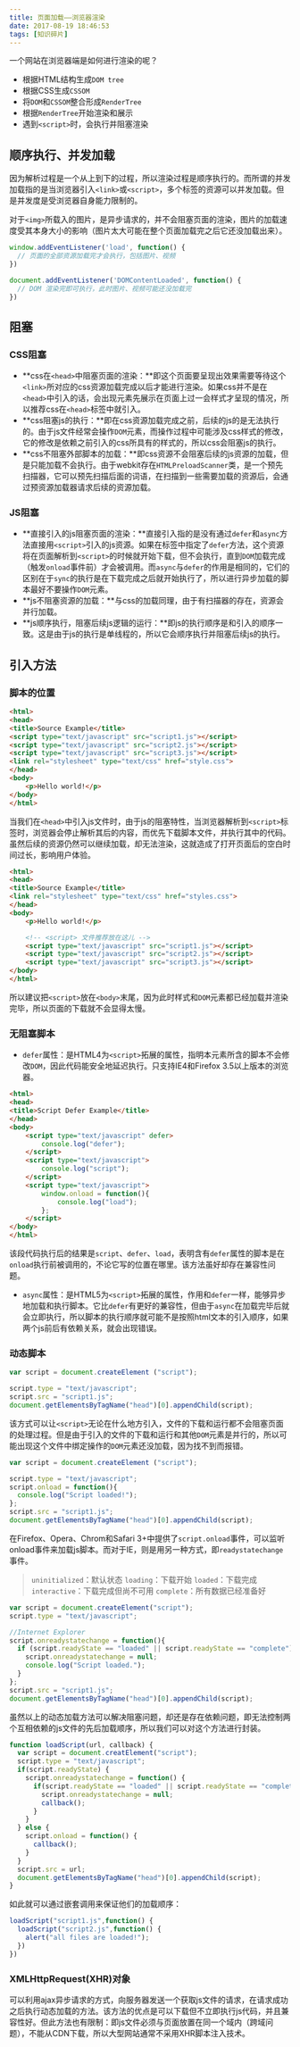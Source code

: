 ```yaml
---
title: 页面加载——浏览器渲染
date: 2017-08-19 18:46:53
tags: [知识碎片]
---
```

一个网站在浏览器端是如何进行渲染的呢？
* 根据HTML结构生成`DOM tree`
* 根据CSS生成`CSSOM`
* 将`DOM`和`CSSOM`整合形成`RenderTree`
* 根据`RenderTree`开始渲染和展示
* 遇到`<script>`时，会执行并阻塞渲染

## 顺序执行、并发加载

因为解析过程是一个从上到下的过程，所以渲染过程是顺序执行的。而所谓的并发加载指的是当浏览器引入`<link>`或`<script>`，多个标签的资源可以并发加载。但是并发度是受浏览器自身能力限制的。

对于`<img>`所载入的图片，是异步请求的，并不会阻塞页面的渲染，图片的加载速度受其本身大小的影响（图片太大可能在整个页面加载完之后它还没加载出来）。

```javascript
window.addEventListener('load', function() {
  // 页面的全部资源加载完才会执行，包括图片、视频
})

document.addEventListener('DOMContentLoaded', function() {
  // DOM 渲染完即可执行，此时图片、视频可能还没加载完
})
```

## 阻塞

### CSS阻塞
* **css在`<head>`中阻塞页面的渲染：**即这个页面要呈现出效果需要等待这个`<link>`所对应的css资源加载完成以后才能进行渲染。如果css并不是在`<head>`中引入的话，会出现元素先展示在页面上过一会样式才呈现的情况，所以推荐css在`<head>`标签中就引入。
* **css阻塞js的执行：**即在css资源加载完成之前，后续的js的是无法执行的。由于js文件经常会操作`DOM`元素，而操作过程中可能涉及css样式的修改，它的修改是依赖之前引入的css所具有的样式的，所以css会阻塞js的执行。
* **css不阻塞外部脚本的加载：**即css资源不会阻塞后续的js资源的加载，但是只能加载不会执行。由于webkit存在`HTMLPreloadScanner`类，是一个预先扫描器，它可以预先扫描后面的词语，在扫描到一些需要加载的资源后，会通过预资源加载器请求后续的资源加载。

### JS阻塞
* **直接引入的js阻塞页面的渲染：**直接引入指的是没有通过`defer`和`async`方法直接用`<script>`引入的js资源。如果在标签中指定了`defer`方法，这个资源将在页面解析到`<script>`的时候就开始下载，但不会执行，直到`DOM`加载完成（触发`onload`事件前）才会被调用。而`async`与`defer`的作用是相同的，它们的区别在于`sync`的执行是在下载完成之后就开始执行了，所以进行异步加载的脚本最好不要操作`DOM`元素。
* **js不阻塞资源的加载：**与css的加载同理，由于有扫描器的存在，资源会并行加载。
* **js顺序执行，阻塞后续js逻辑的运行：**即js的执行顺序是和引入的顺序一致。这是由于js的执行是单线程的，所以它会顺序执行并阻塞后续js的执行。

## 引入方法

### 脚本的位置

```html 
<html>
<head>
<title>Source Example</title>
<script type="text/javascript" src="script1.js"></script>
<script type="text/javascript" src="script2.js"></script>
<script type="text/javascript" src="script3.js"></script>
<link rel="stylesheet" type="text/css" href="style.css">
</head>
<body>
    <p>Hello world!</p>
</body>
</html>
```
当我们在`<head>`中引入js文件时，由于js的阻塞特性，当浏览器解析到`<script>`标签时，浏览器会停止解析其后的内容，而优先下载脚本文件，并执行其中的代码。虽然后续的资源仍然可以继续加载，却无法渲染，这就造成了打开页面后的空白时间过长，影响用户体验。
```html 
<html>
<head>
<title>Source Example</title>
<link rel="stylesheet" type="text/css" href="styles.css">
</head>
<body>
    <p>Hello world!</p>

    <!-- <script> 文件推荐放在这儿 -->
    <script type="text/javascript" src="script1.js"></script>
    <script type="text/javascript" src="script2.js"></script>
    <script type="text/javascript" src="script3.js"></script>
</body>
</html>
```
所以建议把`<script>`放在`<body>`末尾，因为此时样式和`DOM`元素都已经加载并渲染完毕，所以页面的下载就不会显得太慢。

### 无阻塞脚本

* `defer`属性：是HTML4为`<script>`拓展的属性，指明本元素所含的脚本不会修改`DOM`，因此代码能安全地延迟执行。只支持IE4和Firefox 3.5以上版本的浏览器。

```html 
<html>
<head>
<title>Script Defer Example</title>
</head>
<body>
    <script type="text/javascript" defer>
        console.log("defer");
    </script>
    <script type="text/javascript">
        console.log("script");
    </script>
    <script type="text/javascript">
        window.onload = function(){
            console.log("load");
        };
    </script>
</body>
</html>
```
该段代码执行后的结果是`script`、`defer`、`load`，表明含有`defer`属性的脚本是在`onload`执行前被调用的，不论它写的位置在哪里。该方法虽好却存在兼容性问题。
* `async`属性：是HTML5为`<script>`拓展的属性，作用和`defer`一样，能够异步地加载和执行脚本。它比`defer`有更好的兼容性，但由于`async`在加载完毕后就会立即执行，所以脚本的执行顺序就可能不是按照html文本的引入顺序，如果两个js前后有依赖关系，就会出现错误。

### 动态脚本

```javascript
var script = document.createElement ("script");

script.type = "text/javascript";
script.src = "script1.js";
document.getElementsByTagName("head")[0].appendChild(script);
```
该方式可以让`<script>`无论在什么地方引入，文件的下载和运行都不会阻塞页面的处理过程。但是由于引入的文件的下载和运行和其他`DOM`元素是并行的，所以可能出现这个文件中绑定操作的`DOM`元素还没加载，因为找不到而报错。

```javascript
var script = document.createElement ("script");

script.type = "text/javascript";
script.onload = function(){
  console.log("Script loaded!");
};
script.src = "script1.js";
document.getElementsByTagName("head")[0].appendChild(script);
```
在Firefox、Opera、Chrom和Safari 3+中提供了`script.onload`事件，可以监听onload事件来加载js脚本。而对于IE，则是用另一种方式，即`readystatechange`事件。
> `uninitialized`：默认状态
> `loading`：下载开始
> `loaded`：下载完成
> `interactive`：下载完成但尚不可用
> `complete`：所有数据已经准备好 

```javascript
var script = document.createElement("script");
script.type = "text/javascript";

//Internet Explorer
script.onreadystatechange = function(){
  if (script.readyState == "loaded" || script.readyState == "complete"){
    script.onreadystatechange = null;
    console.log("Script loaded.");
  }
};
script.src = "script1.js";
document.getElementsByTagName("head")[0].appendChild(script);
```
虽然以上的动态加载方法可以解决阻塞问题，却还是存在依赖问题，即无法控制两个互相依赖的js文件的先后加载顺序，所以我们可以对这个方法进行封装。
```javascript
function loadScript(url, callback) {
  var script = document.creatElement("script");
  script.type = "text/javascript";
  if(script.readyState) {
    script.onreadystatechange = function() {
      if(script.readyState == "loaded" || script.readyState == "complete") {
        script.onreadystatechange = null;
        callback();
      }
    }
  } else {
    script.onload = function() {
      callback();
    }
  }
  script.src = url;
  document.getElementsByTagName("head")[0].appendChild(script);
}
```
如此就可以通过嵌套调用来保证他们的加载顺序：
```javascript
loadScript("script1.js",function() {
  loadScript("script2.js",function() {
	alert("all files are loaded!");
  })
})
```

### XMLHttpRequest(XHR)对象

可以利用ajax异步请求的方式，向服务器发送一个获取js文件的请求，在请求成功之后执行动态加载的方法。该方法的优点是可以下载但不立即执行js代码，并且兼容性好。但此方法也有限制：即js文件必须与页面放置在同一个域内（跨域问题），不能从CDN下载，所以大型网站通常不采用XHR脚本注入技术。

